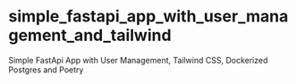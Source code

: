 # simple_fastapi_app_with_user_management_and_tailwind
Simple FastApi App with User Management, Tailwind CSS, Dockerized Postgres and Poetry
